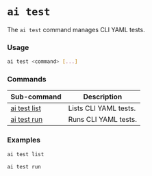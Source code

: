 # `ai test`

The `ai test` command manages CLI YAML tests.

### Usage

``` bash
ai test <command> [...]
```

### Commands

| Sub-command | Description |
| ----------- | ----------- |
| [ai test list](./list.md) | Lists CLI YAML tests. |
| [ai test run](./run.md)   | Runs CLI YAML tests. |

### Examples

``` bash title="List CLI YAML tests"
ai test list
```

``` bash title="Run CLI YAML tests"
ai test run
```